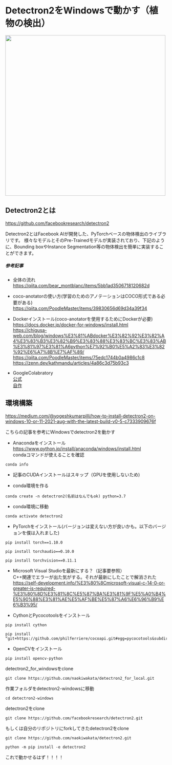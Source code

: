 # Detectron2をWindowsで動かす（植物の検出）
<img src="https://user-images.githubusercontent.com/65523426/163788316-8fbcf0de-49df-472c-853c-faedb6d83151.png" width="500">

## Detectron2とは
https://github.com/facebookresearch/detectron2

Detectron2とはFacebook AIが開発した、PyTorchベースの物体検出のライブラリです。 様々なモデルとそのPre-Trainedモデルが実装されており、下記のように、Bounding boxやInstance Segmentation等の物体検出を簡単に実装することができます。

##### 参考記事
- 全体の流れ  
https://qiita.com/bear_montblanc/items/5bb1ad3506718120682d

- coco-anotatorの使い方(学習のためのアノテーションはCOCO形式である必要がある)  
https://qiita.com/PoodleMaster/items/39830656d69d34a39f34

- Dockerインストール(coco-anotatorを使用するためにDockerが必要)  
https://docs.docker.jp/docker-for-windows/install.html  
https://chigusa-web.com/blog/windows%E3%81%ABdocker%E3%82%92%E3%82%A4%E3%83%B3%E3%82%B9%E3%83%88%E3%83%BC%E3%83%AB%E3%81%97%E3%81%A6python%E7%92%B0%E5%A2%83%E3%82%92%E6%A7%8B%E7%AF%89/  
https://qiita.com/PoodleMaster/items/75edc1744b0a4986c1c8  
https://zenn.dev/kathmandu/articles/4a86c3d75b93c3

- GoogleColabratory  
[公式](https://colab.research.google.com/drive/16jcaJoc6bCFAQ96jDe2HwtXj7BMD_-m5)  
[自作](https://colab.research.google.com/drive/1XLbOV9x-MQo__WdDnQLxxN0IGJqx4lsE?hl=ja#scrollTo=eeK_hvuzlPtV)

## 環境構築 
https://medium.com/@yogeshkumarpilli/how-to-install-detectron2-on-windows-10-or-11-2021-aug-with-the-latest-build-v0-5-c7333909676f

こちらの記事を参考にWindowsでdetectron2を動かす
- Anacondaをインストール  
https://www.python.jp/install/anaconda/windows/install.html  
condaコマンドが使えることを確認
```
conda info
```
- 記事のCUDAインストールはスキップ（GPUを使用しないため)  

- conda環境を作る
```
conda create -n detectron2(名前はなんでもok) python=3.7
```

- conda環境に移動
```
conda activate detectron2
```

- PyTorchをインストール(バージョンは変えない方が良いかも。以下のバージョンを僕は入れました)
```
pip install torch==1.10.0
```
```
pip install torchaudio==0.10.0
```
```
pip install torchvision==0.11.1
```
- Microsoft Visual Studioを最新にする？（記事要参照）  
C++関連でエラーが出た気がする。それが最新にしたことで解消された  
https://self-development.info/%E3%80%8Cmicrosoft-visual-c-14-0-or-greater-is-required-%E3%80%8D%E3%81%8C%E5%87%BA%E3%81%9F%E5%A0%B4%E5%90%88%E3%81%AE%E5%AF%BE%E5%87%A6%E6%96%B9%E6%B3%95/

- CythonとPycocotoolsをインストール
```
pip install cython
```
```
pip install “git+https://github.com/philferriere/cocoapi.git#egg=pycocotools&subdirectory=PythonAPI"
```

- OpenCVをインストール
```
pip install opencv-python
```

detectron2_for_windowsをclone
```
git clone https://github.com/naokiwakata/detectron2_for_local.git
```
作業フォルダをdetectron2-windowsに移動
```
cd detectron2-windows
```
detectron2をclone
```
git clone https://github.com/facebookresearch/detectron2.git
```
もしくは自分のリポジトリにforkしてきたdetectron2をclone
```
git clone https://github.com/naokiwakata/detectron2.git
```
```
python -m pip install -e detectron2
```

これで動かせるはず！！！！

